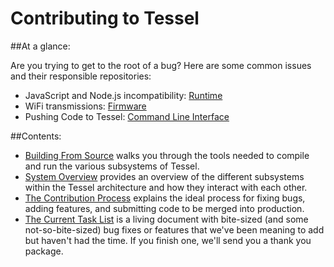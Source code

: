 Contributing to Tessel
==================

##At a glance:

Are you trying to get to the root of a bug? Here are some common issues and their responsible repositories:

- JavaScript and Node.js incompatibility: [Runtime]()
- WiFi transmissions: [Firmware]()
- Pushing Code to Tessel: [Command Line Interface]()


##Contents:

- [Building From Source](./build-from-source.md) walks you through the tools needed to compile and run the various subsystems of Tessel.
- [System Overview](./system-overview.md) provides an overview of the different subsystems within the Tessel architecture and how they interact with each other.
- [The Contribution Process](./contribution-process.md) explains the ideal process for fixing bugs, adding features, and submitting code to be merged into production.
- [The Current Task List](./task-list.md) is a living document with bite-sized (and some not-so-bite-sized) bug fixes or features that we've been meaning to add but haven't had the time. If you finish one, we'll send you a thank you package.

